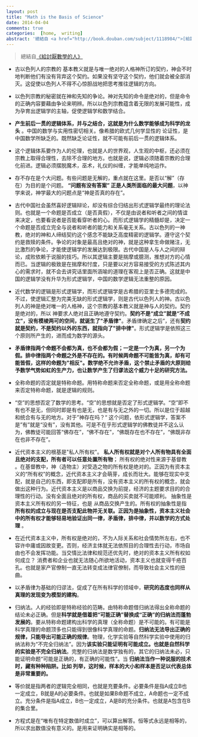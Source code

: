 ```yaml
---
layout: post
title: "Math is the Basis of Science"
date: 2014-04-04
comments: true
categories:  [home,  writing]
abstract: '總結自 <a href="http://book.douban.com/subject/1118984/">[給討厭數學的人]</a>'
---
```


> 總結自[《給討厭數學的人》](http://book.douban.com/subject/1118984/) 


- 古以色列人的宗教的 基本教义就是与唯一绝对的人格神所订的契约，神会不时地判断他们有没有背弃这个契约。如果没有坚守这个契约，他们就会被全部消灭。这促使以色列人不得不心惊胆战地把思考推往逻辑的方向。    
 
- 以色列宗教的秘密就在神和先知的争论。神对先知的命令是绝对的，但是命令的正确内容要藉由争论来明辨。所以以色列宗教蕴含着无限的发展可能性，成为孕育出逻辑学的主轴，促使逻辑学和数学结合。     
 
-  **产生前后一贯的逻辑体系，并与之结合，这就是为什么数学能够成为科学的龙头** 。中国的数学与实用性密切相关。像希腊的欧式几何学显性的 论证性，是中国数学所缺乏的。既然缺乏论证性，就不可能有前后一贯的逻辑体系。   
  
- 这个逻辑体系要作为人的伦理，也就是人的世界观，人生观的中枢，还必须在宗教上取得合理性，去除不合理的地方。也就是说，逻辑必须随着宗教的合理化前进。逻辑必须摆脱魔术，巫术，礼仪的纠缠，才能单纯地运作。  


- 存不存在是个大问题。有些问题是无解的，重点就在这里。是否以“解”（存在）为目的是个问题。 **“问题有没有答案” 正是人类所面临的最大问题**，以神学来说，神学最大的问题点是“神是否真的存在”。   
  
- 古代中国社会虽然喜好逻辑辩论，却没有综合归结出形式逻辑学最终的理论法则。也就是一个命题是否成立（是否真假），不仅是由说者和听者之间的情谊来决定，也要看说者是否能看穿听者的心。而形式逻辑学的精髓却是，决定一个命题是否成立完全与说者和听者的能力和关系毫无关系。古以色列的一神教，绝对的神和人缔结契约这个感念不能缺乏高度精密的逻辑学。遵守这个契约是救赎的条件。争论的对象是最高且绝对的神，就是这种拿生命做赌注，无比激烈的争论，才能使逻辑学的发展达到极限。古代中国是人与人之间的辩论，成败依赖于说服的技巧。所以其逻辑主要是揣摩或臆测，推想对方的心情而已。当逻辑的极致是在揣摩和忖度，只是要以对方容易接受的方式陈述其内心的需求时，就不会去讲究话里面所涵喻的道理在客观上是否正确。这就是中国的逻辑学没有升华为形式逻辑学，中国的数学逻辑无法重整的原因。   
  
- 近代数学的逻辑是形式逻辑学，而形式逻辑学是古希腊的亚里士多德完成的。不过，使逻辑汇整为完美无缺的形式逻辑学，则是古代以色列人的神。古以色列人的神是绝对唯一的人格神，这个宗教的基本教义就是神与人的契约。契约是绝对的，所以 神要求人绝对且正确地遵守契约。**契约不是“成立”就是“不成立”，没有模棱两可的空间，就诞生了"矛盾律"**。矛盾律确定之后”，还有**契约就是契约，不是契约以外的东西，就指向了"排中律"**。形式逻辑学是依照这三个原则所产生的，进而成为数学的源头。  
 
-  **矛盾律指两个命题不会都为真，也不会都为假；一定是一个为真，另一个为假。排中律指两个命题之外是不存在的。有时候两命题不可能皆为真，却有可能皆假，这样的命题为"相反"。数学绝不允许矛盾，这个禁止矛盾的大原则给予数学气势如虹的生产力，也让数学产生了归谬法这个威力十足的研究方法。**   

-  全称命题的否定就是特称命题。用特称命题来否定全称命题，或是用全称命题来否定特称命题，就是逻辑的规则。  
 

-  “空”的思想否定了数学的思考。“空”的思想就是否定了形式逻辑学。“空”即不有也不是无，但同时即是有也是无，也是有与无之外的一切。所以是位于超越和统合有与无的地方。对于”神存在吗？“ 这个问题，依形式逻辑学，答案不是”有”就是“没有”，没有其他。可是不在乎形式逻辑学的佛教徒并不这么认为，佛教徒可能回答“佛存在”，“佛不存在”，“佛既存在也不存在”，“佛既非存在也非不存在”。   

-  近代资本主义的根基是"私人所有权"。 **私人所有权就是对个人所有物具有全面且绝对的支配，所有者可以任意处置所有物**； 所有权的绝对性来源于基督教 。在基督教中，神（造物主）对受造之物的所有权是绝对的。正因为有资本主义的“所有权”的概念，近代资本主义才会萌芽，成长而壮大。能够在现实中支配，就是自己的东西，即支配即是所有，没有资本主义的所有权的概念，就会做出这种行为。近代资本主义是以商品交换为前提，经济的主题要求目的的合理性的行动。没有全面且绝对的所有权，商品的买卖就不可能顺利。 抽象性是资本主义所有权的另一特征，也是 从商品交换产生的。所有权的抽象性是指 **所有权的成立与现在是否支配此物并无关联。正因为是抽象性，资本主义社会中的所有权才能够轻易地验证出同一律，矛盾律，排中律，并以数学的方式处理** 。   
 
-  在近代资本主义中，所有权是绝对的，不为人际关系和社会情势所左右，也不容许中庸或因故变更。否则，经济主体就无法依照目的合理性去行动，市场自由也不会发挥功能。当交情比法律和规范还优先时，绝对的资本主义所有权如何成立？ 消费者和企业也就无法随心所欲地活动，资本主义也就变得千疮百孔。也就是家产官僚制一直无法转变成法律官僚制，而导致社会主义性的扭曲。   
  
-  以矛盾律为基础的归谬法，促成了在所有科学的领域中，**研究的态度也同样从真理的发现变为模型的建构**。   
  
-  归纳法。人的经验即是特称经验的范畴。由特称命题借归纳法得出全称命题的结论未必正确。但是**科学就是借着把“可能正确”替换成“正确”的归纳法而蓬勃发展的**。要从特称命题建构出科学的真理（全称命题）是不可能的。有可能是科学真理的命题顶多也只能得到很像科学真理的命题。**归纳法无法导出正确的规律，只能导出可能正确的规律**。物理，化学实验等自然科学实验中使用的归纳法称为“不完全归纳法”。因为**该实验只能证明有可能成立。也就是自然科学的实验是不完全归纳法**。完整的归纳法是数学独有的，其它的归纳法未必，只能证明命题“可能是正确的，有正确的可能性”。当 **归纳法当作一种说服的技术时，藏有种种陷阱。比如 列举，这时候，样本的大小和样本是否足以代表总体是非常重要的。**   
  
-  等价就是指两者的逻辑完全相同，也就是充要条件。必要条件是指A成立B也一定成立，B就是A的必要条件。也就是如果B命题不成立，A命题也一定不成立。充分条件是指A成立，B也一定成立，A是B的充分条件。也就是A包含在B的集合里。   
 
-  方程式是在“唯有在特定数值时成立”，可以算出解答。恒等式永远是相等的，所以求出数值没有意义的。是用来证明确实是相等的。  
